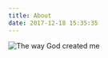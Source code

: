 ```yaml
---
title: About
date: 2017-12-18 15:35:35
---
```


![The way God created me](https://i.imgur.com/zAzcxjf.jpg)

